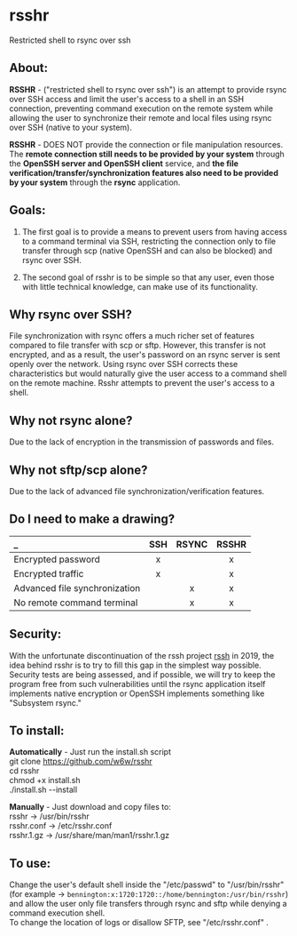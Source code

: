 # rsshr
Restricted shell to rsync over ssh

## About:

**RSSHR** - ("restricted shell to rsync over ssh") is an attempt to provide rsync over SSH access and limit the user's access to a shell in an SSH connection, preventing command execution on the remote system while allowing the user to synchronize their remote and local files using rsync over SSH (native to your system).

**RSSHR** - DOES NOT provide the connection or file manipulation resources. The **remote connection still needs to be provided by your system** through the **OpenSSH server and OpenSSH client** service, and **the file verification/transfer/synchronization features also need to be provided by your system** through the **rsync** application.

## Goals:

1. The first goal is to provide a means to prevent users from having access to a command terminal via SSH, restricting the connection only to file transfer through scp (native OpenSSH and can also be blocked) and rsync over SSH.

2. The second goal of rsshr is to be simple so that any user, even those with little technical knowledge, can make use of its functionality.

## Why rsync over SSH?

File synchronization with rsync offers a much richer set of features compared to file transfer with scp or sftp. However, this transfer is not encrypted, and as a result, the user's password on an rsync server is sent openly over the network. Using rsync over SSH corrects these characteristics but would naturally give the user access to a command shell on the remote machine. Rsshr attempts to prevent the user's access to a shell.

## Why not rsync alone?

Due to the lack of encryption in the transmission of passwords and files.

## Why not sftp/scp alone?

Due to the lack of advanced file synchronization/verification features.

## Do I need to make a drawing?

 _ |SSH|RSYNC|RSSHR
:------------------------------|:--------:|:--------:|:--------:
Encrypted password|x| |x
Encrypted traffic|x| |x
Advanced file synchronization| |x|x
No remote command terminal| |x|x


## Security:

With the unfortunate discontinuation of the rssh project [rssh](www.pizzashack.org/rssh/) in 2019, the idea behind rsshr is to try to fill this gap in the simplest way possible. Security tests are being assessed, and if possible, we will try to keep the program free from such vulnerabilities until the rsync application itself implements native encryption or OpenSSH implements something like "Subsystem rsync."

## To install:

**Automatically** - Just run the install.sh script<br>
git clone https://github.com/w6w/rsshr<br>
cd rsshr<br>
chmod +x install.sh<br>
./install.sh --install

**Manually** - Just download and copy files to:<br>
rsshr -> /usr/bin/rsshr<br>
rsshr.conf -> /etc/rsshr.conf<br>
rsshr.1.gz -> /usr/share/man/man1/rsshr.1.gz

## To use:
Change the user's default shell inside the "/etc/passwd" to "/usr/bin/rsshr" (for example -> `bennington:x:1720:1720::/home/bennington:/usr/bin/rsshr`) and allow the user only file transfers through rsync and sftp while denying a command execution shell.<br>
To change the location of logs or disallow SFTP, see "/etc/rsshr.conf" .


